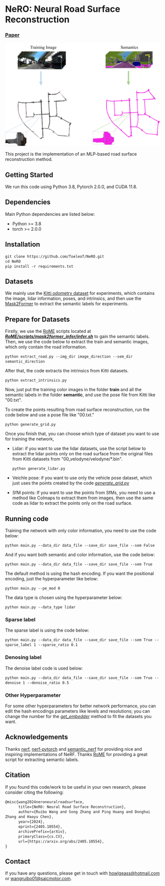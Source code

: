 # NeRO: Neural Road Surface Reconstruction

### [Paper](https://arxiv.org/abs/2405.10554)

![image](https://github.com/ToeleoT/NeRO/blob/main/imgs/road.png)

This project is the implementation of an MLP-based road surface reconstruction method.

## Getting Started

We run this code using Python 3.8, Pytorch 2.0.0, and CUDA 11.8.

## Dependencies

Main Python dependencies are listed below:

- Python >= 3.8
- torch >= 2.0.0 

## Installation

```
git clone https://github.com/ToeleoT/NeRO.git
cd NeRO
pip install -r requirements.txt
```

## Datasets

We mainly use the [Kitti odometry dataset](https://www.cvlibs.net/datasets/kitti/eval_odometry.php) for experiments, which contains the image, lidar information, poses, and intrinsics, and then use the [Mask2Former](https://github.com/facebookresearch/Mask2Former?tab=readme-ov-file) to extract the semantic labels for experiments.

## Prepare for Datasets

Firstly, we use the [RoME](https://github.com/DRosemei/RoMe) scripts located at ***<u>RoME/scripts/mask2former_infer/infer.sh</u>*** to gain the semantic labels. Then, we use the code below to extract the train and semantic images, which only contain the road information.

```
python extract_road.py --img_dir image_direction --sem_dir semantic_direction
```

After that, the code extracts the intrinsics from Kitti datasets.

```
python extract_intrinsics.py
```

Now, just put the training color images in the folder **train** and all the semantic labels in the folder **semantic**, and use the pose file from Kitti like "00.txt". 

To create the points resulting from road surface reconstruction, run the code below and use a pose file like "00.txt."

```
python generate_grid.py
```

Once you finish that, you can choose which type of dataset you want to use for training the network, 

- Lidar: if you want to use the lidar datasets, use the script below to extract the lidar points only on the road surface from the original files from Kitti datasets from "00_velodyne/velodyne/*.bin".

  ```
  python generate_lidar.py
  ```

- Veichle pose: if you want to use only the vehicle pose dataset, which just uses the points created by the code *<u>generate_grid.py</u>*

- SfM points: If you want to use the points from SfMs, you need to use a method like Colmaps to extract them from images, then use the same code as lidar to extract the points only on the road surface.

## Running code

Training the network with only color information, you need to use the code below:

```
python main.py --data_dir data_file --save_dir save_file --sem False
```

And if you want both semantic and color information, use the code below:

```
python main.py --data_dir data_file --save_dir save_file --sem True
```

The default method is using the hash encoding. If you want the positional encoding, just the hyperparameter like below:

```
python main.py --pe_mod 0
```

The data type is chosen using the hyperparameter below:

```
python main.py --data_type lidar
```

### Sparse label

The sparse label is using the code below:

```
python main.py --data_dir data_file --save_dir save_file --sem True --sparse_label 1 --sparse_ratio 0.1
```

### Denosing label

The denoise label code is used below:

```
python main.py --data_dir data_file --save_dir save_file --sem True --denoise 1 --denoise_ratio 0.5
```

### Other Hyperparameter

For some other hyperparameters for better network performance, you can edit the hash encodings parameters like levels and resolutions; you can change the number for the *<u>get_embedder</u>* method to fit the datasets you want.

## Acknowledgements

Thanks [nerf](https://github.com/bmild/nerf), [nerf-pytorch](https://github.com/yenchenlin/nerf-pytorch) and [semantic_nerf](https://github.com/Harry-Zhi/semantic_nerf) for providing nice and inspiring implementations of NeRF. Thanks [RoME](https://github.com/DRosemei/RoMe) for providing a great script for extracting semantic labels.

## Citation

If you found this code/work to be useful in your own research, please consider citing the following:

```
@misc{wang2024neroneuralroadsurface,
      title={NeRO: Neural Road Surface Reconstruction}, 
      author={Ruibo Wang and Song Zhang and Ping Huang and Donghai Zhang and Haoyu Chen},
      year={2024},
      eprint={2405.10554},
      archivePrefix={arXiv},
      primaryClass={cs.CV},
      url={https://arxiv.org/abs/2405.10554}, 
}
```

## Contact

If you have any questions, please get in touch with howlgeass@hotmail.com or wangruibo01@saicmotor.com.

